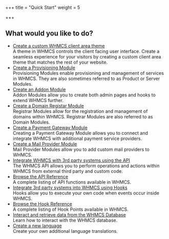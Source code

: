 +++
title = "Quick Start"
weight = 5

+++

## What would you like to do?

* [Create a custom WHMCS client area theme](/themes/getting-started)<br>A theme in WHMCS controls the client facing user interface. Create a seamless experience for your visitors by creating a custom client area theme that matches the rest of your website.
* [Create a Provisioning Module](/provisioning-modules)<br>Provisioning Modules enable provisioning and management of services in WHMCS. They are also sometimes referred to as Product or Server Modules.
* [Create an Addon Module](/addon-modules)<br>Addon Modules allow you to create both admin pages and hooks to extend WHMCS further.
* [Create a Domain Registar Module](/domain-registrars)<br>Registrar Modules allow for the registration and management of domains within WHMCS. Registrar Modules are also referred to as Domain Modules.
* [Create a Payment Gateway Module](/payment-gateways)<br>Creating a Payment Gateway Module allows you to connect and integrate WHMCS with additional payment service providers.
* [Create a Mail Provider Module](/mail-providers)<br>Mail Provider Modules allow you to add custom mail providers to WHMCS.
* [Integrate WHMCS with 3rd party systems using the API](/api)<br>The WHMCS API allows you to perform operations and actions within WHMCS from external third party and custom code.
* [Browse the API Reference](/api-reference)<br>A complete listing of API functions available in WHMCS.
* [Integrate 3rd party systems into WHMCS using Hooks](/hooks)<br>Hooks allow you to execute your own code when events occur inside WHMCS.
* [Browse the Hook Reference](/hooks-reference)<br>A complete listing of Hook Points available in WHMCS.
* [Interact and retrieve data from the WHMCS Database](/advanced/db-interaction)<br>Learn how to interact with the WHMCS database.
* [Create a new language](/languages/adding-a-language)<br>Create your own additional language translations.
